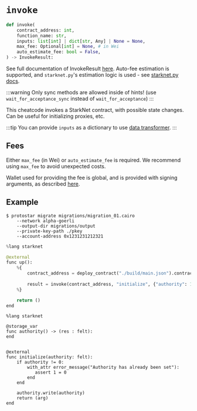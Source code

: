 # `invoke`

```python
def invoke(
    contract_address: int,
    function_name: str,
    inputs: list[int] | dict[str, Any] | None = None,
    max_fee: Optional[int] = None, # in Wei
    auto_estimate_fee: bool = False,
) -> InvokeResult:
```
See full documentation of InvokeResult [here](https://starknetpy.readthedocs.io/en/latest/contract.html?highlight=InvokeResult#starknet_py.contract.InvokeResult).
Auto-fee estimation is supported, and `starknet.py`'s estimation logic is used - see [starknet.py docs](https://starknetpy.readthedocs.io/en/latest/guide.html?highlight=auto%20estimate#automatic-fee-estimation).

:::warning
Only sync methods are allowed inside of hints! (use `wait_for_acceptance_sync` instead of `wait_for_acceptance`)
:::

This cheatcode invokes a StarkNet contract, with possible state changes. Can be useful for initializing proxies, etc.

:::tip
You can provide `inputs` as a dictionary to use [data transformer](./README.md#data-transformer).
:::

## Fees
Either `max_fee` (in Wei) or `auto_estimate_fee` is required.
We recommend using `max_fee` to avoid unexpected costs.

Wallet used for providing the fee is global, and is provided with signing arguments, as described [here](../01-cli.md#signing-a-declaration).

## Example

```
$ protostar migrate migrations/migration_01.cairo
    --network alpha-goerli
    --output-dir migrations/output
    --private-key-path ./pkey
    --account-address 0x1231231212321
```

```python title="migrations/migration_01.cairo"
%lang starknet

@external
func up():
    %{ 
        contract_address = deploy_contract("./build/main.json").contract_address
        
        result = invoke(contract_address, "initialize", {"authority": 123213123123}, max_fee=10000)
    %}

    return ()
end
```

```cairo title="src/main.cairo"
%lang starknet

@storage_var
func authority() -> (res : felt):
end


@external
func initialize(authority: felt):
    if authority != 0:
        with_attr error_message("Authority has already been set"):
           assert 1 = 0
        end
    end
    
    authority.write(authority)
    return (arg)
end
```